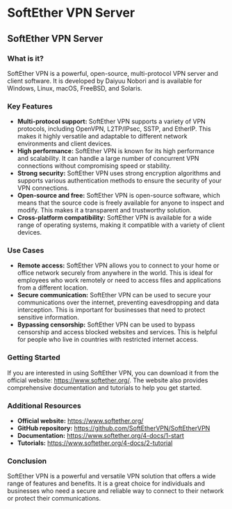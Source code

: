 # SoftEther VPN Server
## SoftEther VPN Server

### What is it?

SoftEther VPN is a powerful, open-source, multi-protocol VPN server and client software. It is developed by Daiyuu Nobori and is available for Windows, Linux, macOS, FreeBSD, and Solaris.

### Key Features

* **Multi-protocol support:** SoftEther VPN supports a variety of VPN protocols, including OpenVPN, L2TP/IPsec, SSTP, and EtherIP. This makes it highly versatile and adaptable to different network environments and client devices.
* **High performance:** SoftEther VPN is known for its high performance and scalability. It can handle a large number of concurrent VPN connections without compromising speed or stability.
* **Strong security:** SoftEther VPN uses strong encryption algorithms and supports various authentication methods to ensure the security of your VPN connections.
* **Open-source and free:** SoftEther VPN is open-source software, which means that the source code is freely available for anyone to inspect and modify. This makes it a transparent and trustworthy solution.
* **Cross-platform compatibility:** SoftEther VPN is available for a wide range of operating systems, making it compatible with a variety of client devices.

### Use Cases

* **Remote access:** SoftEther VPN allows you to connect to your home or office network securely from anywhere in the world. This is ideal for employees who work remotely or need to access files and applications from a different location.
* **Secure communication:** SoftEther VPN can be used to secure your communications over the internet, preventing eavesdropping and data interception. This is important for businesses that need to protect sensitive information.
* **Bypassing censorship:** SoftEther VPN can be used to bypass censorship and access blocked websites and services. This is helpful for people who live in countries with restricted internet access.

### Getting Started

If you are interested in using SoftEther VPN, you can download it from the official website: https://www.softether.org/. The website also provides comprehensive documentation and tutorials to help you get started.

### Additional Resources

* **Official website:** https://www.softether.org/
* **GitHub repository:** https://github.com/SoftEtherVPN/SoftEtherVPN
* **Documentation:** https://www.softether.org/4-docs/1-start
* **Tutorials:** https://www.softether.org/4-docs/2-tutorial

### Conclusion

SoftEther VPN is a powerful and versatile VPN solution that offers a wide range of features and benefits. It is a great choice for individuals and businesses who need a secure and reliable way to connect to their network or protect their communications.
